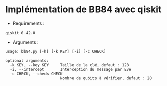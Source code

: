# Implémentation de BB84 avec qiskit

* Requirements :
```
qiskit 0.42.0
```

* Arguments : 

```
usage: bb84.py [-h] [-k KEY] [-i] [-c CHECK]

optional arguments:
  -k KEY, --key KEY     Taille de la clé, defaut : 128
  -i, --intercept       Interception du message par Eve
  -c CHECK, --check CHECK
                        Nombre de qubits à vérifier, defaut : 20
```
